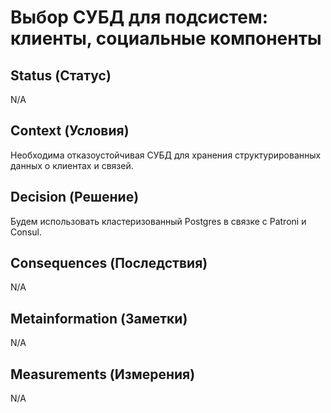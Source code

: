 # Выбор СУБД для подсистем: клиенты, социальные компоненты

## Status (Статус)
N/A

## Context (Условия)
Необходима отказоустойчивая СУБД для хранения структурированных данных о клиентах и связей.

## Decision (Решение)
Будем использовать кластеризованный Postgres в связке c Patroni и Consul.

## Consequences (Последствия)
N/A

## Metainformation (Заметки)
N/A

## Measurements (Измерения)
N/A
